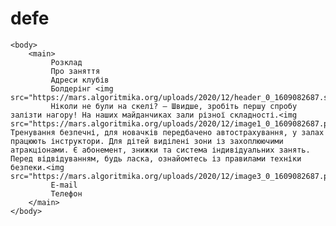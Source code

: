 # defe<html>
    <body>
        <main>
             Розклад
             Про заняття
             Адреси клубів
             Болдерінг <img src="https://mars.algoritmika.org/uploads/2020/12/header_0_1609082687.svg"
             Ніколи не були на скелі? — Швидше, зробіть першу спробу залізти нагору! На наших майданчиках зали різної складності.<img src="https://mars.algoritmika.org/uploads/2020/12/image1_0_1609082687.png" Тренування безпечні, для новачків передбачено автострахування, у залах працюють інструктори. Для дітей виділені зони із захоплюючими атракціонами. Є абонемент, знижки та система індивідуальних занять. Перед відвідуванням, будь ласка, ознайомтесь із правилами техніки безпеки.<img src="https://mars.algoritmika.org/uploads/2020/12/image3_0_1609082687.png"
             E-mail
             Телефон
        </main>
    </body>
</html>
